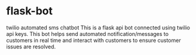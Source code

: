 # flask-bot
twilio automated sms chatbot
This is a flask api bot connected using twilio api keys. This bot helps send automated notification/messages to customers in real time and interact with customers to ensure customer issues are resolved.
